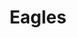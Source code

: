 ---
title: "Eagles"
summary: "American rock band founded in 1971 by , , and . : drums, percussion, vocals : bass, vocals : guitars, organ, vocals Former members: , , , Inducted into the Rock And Roll Hall of Fame in 1998 ."
image: "eagles.jpg"
apple_music_artist_url: "https://music.apple.com/gb/artist/eagles/1053549"
---